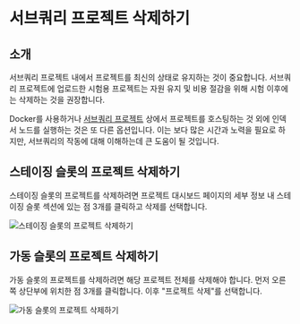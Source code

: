 # 서브쿼리 프로젝트 삭제하기

## 소개

서브쿼리 프로젝트 내에서 프로젝트를 최신의 상태로 유지하는 것이 중요합니다. 서브쿼리 프로젝트에 업로드한 시험용 프로젝트는 자원 유지 및 비용 절감을 위해 시험 이후에는 삭제하는 것을 권장합니다.

Docker를 사용하거나 [서브쿼리 프로젝트](https://project.subquery.network/) 상에서 프로젝트를 호스팅하는 것 외에 인덱서 노드를 실행하는 것은 또 다른 옵션입니다. 이는 보다 많은 시간과 노력을 필요로 하지만, 서브쿼리의 작동에 대해 이해하는데 큰 도움이 될 것입니다.

## 스테이징 슬롯의 프로젝트 삭제하기

스테이징 슬롯의 프로젝트를 삭제하려면 프로젝트 대시보드 페이지의 세부 정보 내 스테이징 슬롯 섹션에 있는 점 3개를 클릭하고 삭제를 선택합니다.

![스테이징 슬롯의 프로젝트 삭제하기](/assets/img/delete_staging.png)

## 가동 슬롯의 프로젝트 삭제하기

가동 슬롯의 프로젝트를 삭제하려면 해당 프로젝트 전체를 삭제해야 합니다. 먼저 오른쪽 상단부에 위치한 점 3개를 클릭합니다. 이후 "프로젝트 삭제"를 선택합니다.

![가동 슬롯의 프로젝트 삭제하기](/assets/img/delete_production.png)